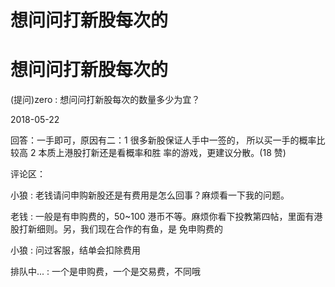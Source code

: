 # 想问问打新股每次的

# 想问问打新股每次的

(提问)zero : 想问问打新股每次的数量多少为宜？

2018-05-22

回答：一手即可，原因有二：1 很多新股保证人手中一签的， 所以买一手的概率比较高 2 本质上港股打新还是看概率和胜 率的游戏，更建议分散。(18 赞)

评论区：

小狼 : 老钱请问申购新股还是有费用是怎么回事？麻烦看一下我的问题。

老钱 : 一般是有申购费的，50~100 港币不等。麻烦你看下投教第四帖，里面有港股打新细则。另，我们现在合作的有鱼，是 免申购费的

小狼 : 问过客服，结单会扣除费用

排队中... : 一个是申购费，一个是交易费，不同哦